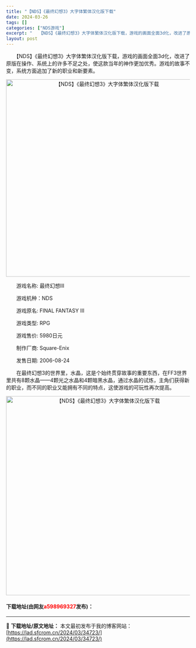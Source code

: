 ```yaml
---
title: "【NDS】《最终幻想3》大字体繁体汉化版下载"
date: 2024-03-26
tags: []
categories: ["NDS游戏"]
excerpt: "　　【NDS】《最终幻想3》大字体繁体汉化版下载，游戏的画面全面3d化，改进了原版在操作、系统上的许多不足之处，使这款当年的神作更加优秀。游戏的故事不变，系统方面追加了新的职业和新要素。 　　游戏名称: 最终幻想III 　　游戏机种：NDS 　　游戏原名: FINAL FANTASY III 　　游&hellip;"
layout: post
---
```


 <p>　　【NDS】《最终幻想3》大字体繁体汉化版下载，游戏的画面全面3d化，改进了原版在操作、系统上的许多不足之处，使这款当年的神作更加优秀。游戏的故事不变，系统方面追加了新的职业和新要素。</p> <p align="center"><img align="" border="0" src="https://lad.sfcrom.cn/wp-content/uploads/2024/03/20240326_66022ecf365bf.png" width="539" alt="【NDS】《最终幻想3》大字体繁体汉化版下载" /></p> <p>　　游戏名称: 最终幻想III</p> <p>　　游戏机种：NDS</p> <p>　　游戏原名: FINAL FANTASY III</p> <p>　　游戏类型: RPG</p> <p>　　游戏售价: 5980日元</p> <p>　　制作厂商: Square-Enix</p> <p>　　发售日期: 2006-08-24</p> <p>　　在最终幻想3的世界里，水晶，这是个始终贯穿故事的重要东西，在FF3世界里共有8颗水晶&mdash;&mdash;4颗光之水晶和4颗暗黑水晶，通过水晶的试炼，主角们获得新的职业，而不同的职业又能拥有不同的特点，这使游戏的可玩性再次提高。</p> <p align="center"><img align="" border="0" src="https://lad.sfcrom.cn/wp-content/uploads/2024/03/20240326_66022ed01b828.png" width="544" alt="【NDS】《最终幻想3》大字体繁体汉化版下载" /></p> <p><h4>下载地址(由网友<font color="red">a598969327</font>发布)：</h4></p> 

---
📖 **下载地址/原文地址：** 本文最初发布于我的博客网站：[https://lad.sfcrom.cn/2024/03/34723/](https://lad.sfcrom.cn/2024/03/34723/)
